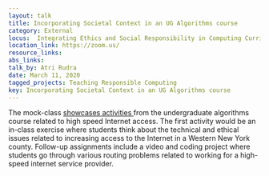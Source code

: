 ```yaml
---
layout: talk
title: Incorporating Societal Context in an UG Algorithms course
category: External
locus:  Integrating Ethics and Social Responsibility in Computing Curricula Symposium @ SIGCSE
location_link: https://zoom.us/
resource_links: 
abs_links: 
talk_by: Atri Rudra
date: March 11, 2020
tagged_projects: Teaching Responsible Computing
key: Incorporating Societal Context in an UG Algorithms course
---
```


The mock-class <a href="https://drive.google.com/open?id=1rjgIlrsNWyoq305NJxNQKbkTy-sTceiD" target="_blank">showcases activities </a>from the undergraduate algorithms course related to high speed Internet access. The first activity would be an in-class exercise where students think about the technical and ethical issues related to increasing  access to the Internet in a Western New York county. Follow-up assignments include a video and coding project where students go through various routing problems related to working for a high-speed internet service provider. 
